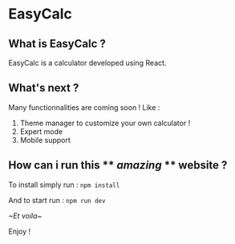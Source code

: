 # EasyCalc

## What is EasyCalc ?
EasyCalc is a calculator developed using React.

## What's next ?
Many functionnalities are coming soon ! Like :
1. Theme manager to customize your own calculator !
2. Expert mode
3. Mobile support

## How can i run this ** *amazing* ** website ?
To install simply run : 
`npm install`

And to start run : 
`npm run dev`

*~Et voila~*

Enjoy !
